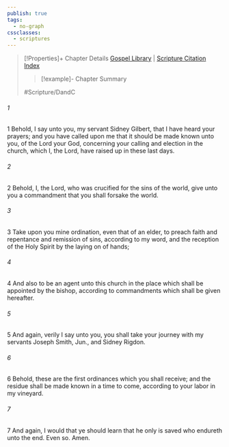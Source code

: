 ```yaml
---
publish: true
tags:
  - no-graph
cssclasses:
  - scriptures
---
```

>[!Properties]+ Chapter Details
>[Gospel Library](https://churchofjesuschrist.org/study/scriptures/dc-testament/dc/53?lang=eng)    |    [Scripture Citation Index](https://scriptures.byu.edu/#12e35::c12e35)
>>[!example]- Chapter Summary
>> 
> 
>
>#Scripture/DandC
###### 1
1 Behold, I say unto you, my servant Sidney Gilbert, that I have heard your prayers; and you have called upon me that it should be made known unto you, of the Lord your God, concerning your calling and election in the church, which I, the Lord, have raised up in these last days.
###### 2
2 Behold, I, the Lord, who was crucified for the sins of the world, give unto you a commandment that you shall forsake the world.
###### 3
3 Take upon you mine ordination, even that of an elder, to preach faith and repentance and remission of sins, according to my word, and the reception of the Holy Spirit by the laying on of hands;
###### 4
4 And also to be an agent unto this church in the place which shall be appointed by the bishop, according to commandments which shall be given hereafter.
###### 5
5 And again, verily I say unto you, you shall take your journey with my servants Joseph Smith, Jun., and Sidney Rigdon.
###### 6
6 Behold, these are the first ordinances which you shall receive; and the residue shall be made known in a time to come, according to your labor in my vineyard.
###### 7
7 And again, I would that ye should learn that he only is saved who endureth unto the end. Even so. Amen.
